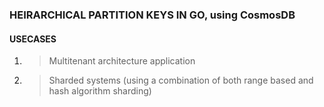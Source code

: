 ### HEIRARCHICAL PARTITION KEYS IN GO, using CosmosDB

#### USECASES

1. > Multitenant architecture application
2. > Sharded systems (using a combination of both range based and hash algorithm sharding)
